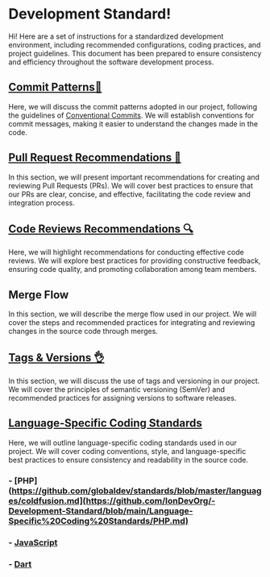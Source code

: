 ﻿# Development Standard!
Hi!  Here are a set of instructions for a standardized development environment, including recommended configurations, coding practices, and project guidelines. This document has been prepared to ensure consistency and efficiency throughout the software development process.

## [Commit Patterns📜](https://github.com/IonDevOrg/-Development-Standard/blob/main/Recomentations/Commit%20Patterns%F0%9F%93%9C.md)

Here, we will discuss the commit patterns adopted in our project, following the guidelines of [Conventional Commits](https://www.conventionalcommits.org/). We will establish conventions for commit messages, making it easier to understand the changes made in the code.

## [Pull Request Recommendations 🚀](https://github.com/IonDevOrg/-Development-Standard/blob/main/Recomentations/Pull%20Request%20Recomendations%20%F0%9F%9A%80.md)

In this section, we will present important recommendations for creating and reviewing Pull Requests (PRs). We will cover best practices to ensure that our PRs are clear, concise, and effective, facilitating the code review and integration process.

## [Code Reviews Recommendations 🔍️](https://github.com/IonDevOrg/-Development-Standard/blob/main/Recomentations/Code%20Reviews%20Recomentations%20%F0%9F%94%8D%EF%B8%8F.md)

Here, we will highlight recommendations for conducting effective code reviews. We will explore best practices for providing constructive feedback, ensuring code quality, and promoting collaboration among team members.
## Merge Flow

In this section, we will describe the merge flow used in our project. We will cover the steps and recommended practices for integrating and reviewing changes in the source code through merges.
## [Tags & Versions 👌](https://github.com/IonDevOrg/-Development-Standard/blob/main/Recomentations/Tags%20&%20Versions%20%F0%9F%91%8C.md)

In this section, we will discuss the use of tags and versioning in our project. We will cover the principles of semantic versioning (SemVer) and recommended practices for assigning versions to software releases.

## [Language-Specific Coding Standards](https://github.com/IonDevOrg/-Development-Standard/tree/main/Language-Specific%20Coding%20Standards)

Here, we will outline language-specific coding standards used in our project. We will cover coding conventions, style, and language-specific best practices to ensure consistency and readability in the source code.

### - [PHP](https://github.com/globaldev/standards/blob/master/languages/coldfusion.md](https://github.com/IonDevOrg/-Development-Standard/blob/main/Language-Specific%20Coding%20Standards/PHP.md)

### - [JavaScript](https://github.com/IonDevOrg/-Development-Standard/blob/main/Language-Specific%20Coding%20Standards/JavaScript.md)

### - [Dart](https://github.com/IonDevOrg/-Development-Standard/blob/main/Language-Specific%20Coding%20Standards/Dart.md)










